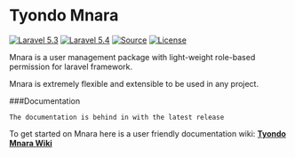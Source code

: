 Tyondo Mnara
===================
[![Laravel 5.3](https://img.shields.io/badge/Laravel--5.3-Supported-orange.svg?style=flat-square)](http://laravel.com)
[![Laravel 5.4](https://img.shields.io/badge/Laravel--5.4-Supported-brightgreen.svg?style=flat-square)](http://laravel.com)
[![Source](http://img.shields.io/badge/source-tyondo/mnara-blue.svg?style=flat-square)](https://github.com/Rndwiga/mnara)
[![License](http://img.shields.io/badge/license-MIT-brightgreen.svg?style=flat-square)](https://tldrlegal.com/license/mit-license)

Mnara is a user management package with light-weight role-based permission for laravel framework.

Mnara is extremely flexible and extensible to be used in any project.

###Documentation
````
The documentation is behind in with the latest release
````
To get started on Mnara here is a user friendly documentation wiki: [**Tyondo Mnara Wiki**](https://github.com/Rndwiga/mnara/wiki)
